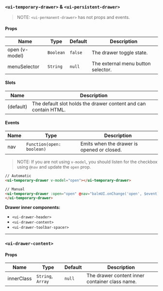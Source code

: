 ### `<ui-temporary-drawer>` & `<ui-persistent-drawer>`

> NOTE: `<ui-permanent-drawer>` has not props and events.

#### Props

| Name           | Type      | Default | Description                        |
| -------------- | --------- | ------- | ---------------------------------- |
| open (v-model) | `Boolean` | `false` | The drawer toggle state.           |
| menuSelector   | `String`  | `null`  | The external menu button selector. |

#### Slots

| Name      | Description                                                     |
| --------- | --------------------------------------------------------------- |
| (default) | The default slot holds the drawer content and can contain HTML. |

#### Events

| Name | Type                      | Description                                |
| ---- | ------------------------- | ------------------------------------------ |
| nav  | `Function(open: boolean)` | Emits when the drawer is opened or closed. |

> NOTE: If you are not using `v-model`, you should listen for the checkbox using `@nav` and update the `open` prop.

```html
// Automatic
<ui-temporary-drawer v-model="open"></ui-temporary-drawer>

// Manual
<ui-temporary-drawer :open="open" @nav="balmUI.onChange('open', $event)">
</ui-temporary-drawer>
```

**Drawer inner components:**

- `<ui-drawer-header>`
- `<ui-drawer-content>`
- `<ui-drawer-toolbar-spacer>`

---

### `<ui-drawer-content>`

#### Props

| Name       | Type              | Default | Description                                    |
| ---------- | ----------------- | ------- | ---------------------------------------------- |
| innerClass | `String`, `Array` | `null`  | The drawer content inner container class name. |
